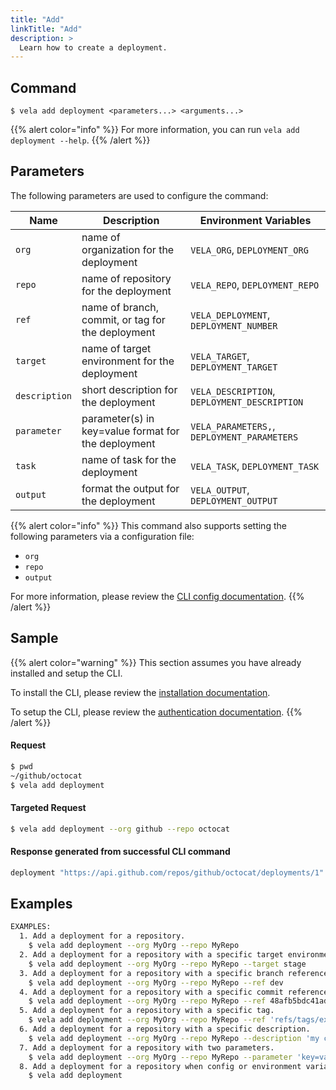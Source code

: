 ```yaml
---
title: "Add"
linkTitle: "Add"
description: >
  Learn how to create a deployment.
---
```


## Command

```
$ vela add deployment <parameters...> <arguments...>
```

{{% alert color="info" %}}
For more information, you can run `vela add deployment --help`.
{{% /alert %}}

## Parameters

The following parameters are used to configure the command:

| Name          | Description                                         | Environment Variables                        |
| ------------- | --------------------------------------------------- | -------------------------------------------- |
| `org`         | name of organization for the deployment             | `VELA_ORG`, `DEPLOYMENT_ORG`                 |
| `repo`        | name of repository for the deployment               | `VELA_REPO`, `DEPLOYMENT_REPO`               |
| `ref`         | name of branch, commit, or tag for the deployment   | `VELA_DEPLOYMENT`, `DEPLOYMENT_NUMBER`       |
| `target`      | name of target environment for the deployment       | `VELA_TARGET`, `DEPLOYMENT_TARGET`           |
| `description` | short description for the deployment                | `VELA_DESCRIPTION`, `DEPLOYMENT_DESCRIPTION` |
| `parameter`   | parameter(s) in key=value format for the deployment | `VELA_PARAMETERS,`, `DEPLOYMENT_PARAMETERS`  |
| `task`        | name of task for the deployment                     | `VELA_TASK`, `DEPLOYMENT_TASK`               |
| `output`      | format the output for the deployment                | `VELA_OUTPUT`, `DEPLOYMENT_OUTPUT`           |

{{% alert color="info" %}}
This command also supports setting the following parameters via a configuration file:

- `org`
- `repo`
- `output`

For more information, please review the [CLI config documentation](/docs/reference/cli/config/).
{{% /alert %}}

## Sample

{{% alert color="warning" %}}
This section assumes you have already installed and setup the CLI.

To install the CLI, please review the [installation documentation](/docs/reference/cli/install/).

To setup the CLI, please review the [authentication documentation](/docs/reference/cli/authentication/).
{{% /alert %}}

#### Request

```sh
$ pwd
~/github/octocat
$ vela add deployment
```

#### Targeted Request

```sh
$ vela add deployment --org github --repo octocat
```

#### Response generated from successful CLI command
```sh
deployment "https://api.github.com/repos/github/octocat/deployments/1" was created
```

## Examples

```sh
EXAMPLES:
  1. Add a deployment for a repository.
    $ vela add deployment --org MyOrg --repo MyRepo
  2. Add a deployment for a repository with a specific target environment.
    $ vela add deployment --org MyOrg --repo MyRepo --target stage
  3. Add a deployment for a repository with a specific branch reference.
    $ vela add deployment --org MyOrg --repo MyRepo --ref dev
  4. Add a deployment for a repository with a specific commit reference.
    $ vela add deployment --org MyOrg --repo MyRepo --ref 48afb5bdc41ad69bf22588491333f7cf71135163
  5. Add a deployment for a repository with a specific tag.
    $ vela add deployment --org MyOrg --repo MyRepo --ref 'refs/tags/example.tag'
  6. Add a deployment for a repository with a specific description.
    $ vela add deployment --org MyOrg --repo MyRepo --description 'my custom message'
  7. Add a deployment for a repository with two parameters.
    $ vela add deployment --org MyOrg --repo MyRepo --parameter 'key=value' --parameter 'foo=bar'
  8. Add a deployment for a repository when config or environment variables are set.
    $ vela add deployment
```
